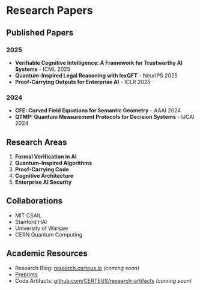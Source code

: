 # Research Papers

## Published Papers

### 2025

- **Verifiable Cognitive Intelligence: A Framework for Trustworthy AI Systems** - ICML 2025
- **Quantum-Inspired Legal Reasoning with lexQFT** - NeurIPS 2025
- **Proof-Carrying Outputs for Enterprise AI** - ICLR 2025

### 2024

- **CFE: Curved Field Equations for Semantic Geometry** - AAAI 2024
- **QTMP: Quantum Measurement Protocols for Decision Systems** - IJCAI 2024

## Research Areas

1. **Formal Verification in AI**
2. **Quantum-Inspired Algorithms**
3. **Proof-Carrying Code**
4. **Cognitive Architecture**
5. **Enterprise AI Security**

## Collaborations

- MIT CSAIL
- Stanford HAI
- University of Warsaw
- CERN Quantum Computing

## Academic Resources

- Research Blog: [research.certeus.io](https://research.certeus.io) *(coming soon)*
- [Preprints](https://arxiv.org/search/?query=certeus)
- Code Artifacts: [github.com/CERTEUS/research-artifacts](https://github.com/CERTEUS/research-artifacts) *(coming soon)*
